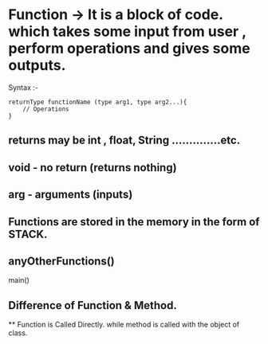 # Function -> It is a block of code. which takes some input from user , perform operations and gives some outputs. 


Syntax :-

    returnType functionName (type arg1, type arg2...){
        // Operations
    }


  ##  returns may be int , float, String ..............etc.

  ## void - no return (returns nothing)

  ## arg - arguments (inputs)

  ## Functions are stored in the memory in the form of STACK.

  anyOtherFunctions()
  -----------------
  main()

 ## Difference of Function & Method.
  ** Function is Called Directly. while method is called with the object of class.